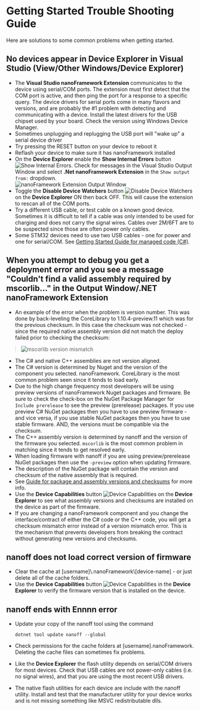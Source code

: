 # Getting Started Trouble Shooting Guide

Here are solutions to some common problems when getting started.

## No devices appear in **Device Explorer** in Visual Studio (View/Other Windows/Device Explorer)

- The **Visual Studio nanoFramework Extension** communicates to the device using serial/COM ports.  The extension must first detect that the COM port is active, and then ping the port for a response to a specific query.  The device drivers for serial ports come in many flavors and versions, and are probably the #1 problem with detecting and communicating with a device.  Install the latest drivers for the USB chipset used by your board.  Check the version using Windows Device Manager.  
- Sometimes unplugging and replugging the USB port will "wake up" a serial device driver
- Try pressing the RESET button on your device to reboot it
- Reflash your device to make sure it has nanoFramework installed
- On the **Device Explorer** enable the **Show Internal Errors** button ![Show Internal Errors](../../images/getting-started-guides/show-internal-errors.png). Check for messages in the Visual Studio Output Window and select **.Net nanoFramework Extension** in the `Show output from:` dropdown. <BR/>![nanoFramework Extension Output Window](../../images/getting-started-guides/nf-extension-output-window.png)
- Toggle the **Disable Device Watchers** button ![Disable Device Watchers](../../images/getting-started-guides/disable-device-watchers.png) on the **Device Explorer** ON then back OFF.  This will cause the extension to rescan all of the COM ports.
- Try a different USB cable, or test cable on a known good device.  Sometimes it is difficult to tell if a cable was only intended to be used for charging and does not carry the signal wires.  Cables over 2M/6FT are to be suspected since those are often power only cables.
- Some STM32 devices need to use two USB cables - one for power and one for serial/COM. See [Getting Started Guide for managed code (C#)](../getting-started-guides/getting-started-managed.md).

## When you attempt to debug you get a deployment error and you see a message "Couldn't find a valid assembly required by mscorlib..." in the Output Window/.NET nanoFramework Extension

- An example of the error when the problem is version number.  This was done by back-leveling the CoreLibrary to 1.10.4-preview.11 which was for the previous checksum.  In this case the checksum was not checked - since the required native assembly version did not match the deploy failed prior to checking the checksum:

>![mscorlib version mismatch](../../images/getting-started-guides/mscorlib-version-mismatch.png)

- The C# and native C++ assemblies are not version aligned.
- The C# version is determined by Nuget and the version of the component you selected.  nanoFramework. CoreLibrary is the most common problem seen since it tends to load early.  
- Due to the high change frequency most developers will be using preview versions of nanoFramework Nuget packages and firmware.  Be sure to check the check-box on the NuGet Package Manager for `Include prerelease` to see the preview (prerelease) packages. If you use preview C# NuGet packages then you have to use preview firmware - and vice versa, if you use stable NuGet packages then you have to use stable firmware.  AND, the versions must be compatible via the checksum.
- The C++ assembly version is determined by nanoff and the version of the firmware you selected.  `mscorlib` is the most common problem in matching since it tends to get resolved early.
- When loading firmware with nanoff if you are using preview/prerelease NuGet packages then use the `-preview` option when updating firmware.
- The description of the NuGet package will contain the version and checksum of the native assembly that is required.
- See [Guide for package and assembly versions and checksums](guide-version-checksums.md) for more info.
- Use the **Device Capabilities** button ![Device Capabilities](../../images/getting-started-guides/device-capabilities.png) on the **Device Explorer** to see what assembly versions and checksums are installed on the device as part of the firmware.
- If you are changing a nanoFramework component and you change the interface/contract of either the C# code or the C++ code, you will get a checksum mismatch error instead of a version mismatch error.  This is the mechanism that prevents developers from breaking the contract without generating new versions and checksums.

## nanoff does not load correct version of firmware

- Clear the cache at [username]\\.nanoFramework\\[device-name] - or just delete all of the cache folders.
- Use the **Device Capabilities** button ![Device Capabilities](../../images/getting-started-guides/device-capabilities.png) in the **Device Explorer** to verify the firmware version that is installed on the device.

## nanoff ends with Ennnn error

- Update your copy of the nanoff tool using the command

    ```console
    dotnet tool update nanoff --global
    ```

- Check permissions for the cache folders at [username]\.nanoFramework.  Deleting the cache files can sometimes fix problems.
- Like the **Device Explorer** the flash utility depends on serial/COM drivers for most devices.  Check that USB cables are not power-only cables (i.e. no signal wires), and that you are using the most recent USB drivers.
- The native flash utilities for each device are include with the nanoff utility.  Install and test that the manufacturer utility for your device works and is not missing something like MSVC redistributable dlls.
